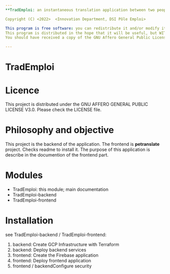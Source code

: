 ```yaml
---
**TradEmploi: an instantaneous translation application between two people, one of whom is allophone**

Copyright (C) <2022>  <Innovation Department, DSI Pôle Emploi>

This program is free software: you can redistribute it and/or modify it under the terms of the GNU Affero General Public License as published by the Free Software Foundation, either version 3 of the License, or (at your option) any later version.
This program is distributed in the hope that it will be useful, but WITHOUT ANY WARRANTY; without even the implied warranty of MERCHANTABILITY or FITNESS FOR A PARTICULAR PURPOSE.  See the GNU Affero General Public License for more details.
You should have received a copy of the GNU Affero General Public License along with this program.  If not, see https://www.gnu.org/licenses/.

---
```


# TradEmploi

# Licence
This project is distributed under the GNU AFFERO GENERAL PUBLIC LICENSE V3.0. Please check the LICENSE file.

# Philosophy and objective

This project is the backend of the application. The frontend is **petranslate** project. Checks readme to install it.
The purpose of this application is describe in the documention of the frontend part.

# Modules

- TradEmploi: this module; main documentation
- TradEmploi-backend
- TradEmploi-frontend

# Installation

see TradEmploi-backend / TradEmploi-frontend:

1. backend: Create GCP Infrastructure with Terraform 
2. backend: Deploy backend services
3. frontend: Create the Firebase application
4. frontend: Deploy frontend application
5. frontend / backendConfigure security

